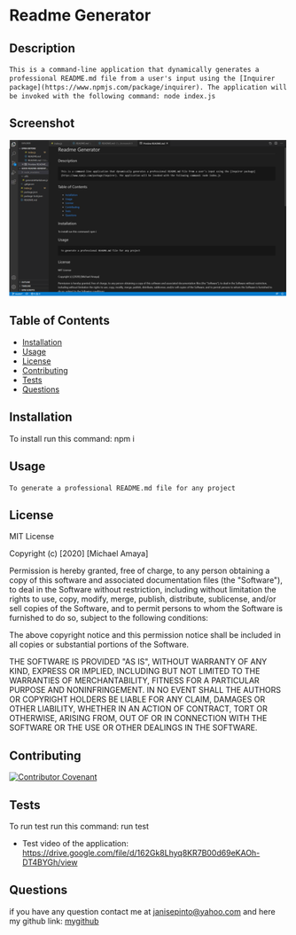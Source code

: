 
  # Readme Generator
  ## Description
    This is a command-line application that dynamically generates a professional README.md file from a user's input using the [Inquirer package](https://www.npmjs.com/package/inquirer). The application will be invoked with the following command: node index.js
  ## Screenshot
  <img src ="screenshot.png" width="500">
    
  ## Table of Contents
  * [Installation](#installation)
  * [Usage](#usage)
  * [License](#license)
  * [Contributing](#contributing)
  * [Tests](#tests)
  * [Questions](#questions)
  ## Installation
  To install run this command:  npm i
  ## Usage
    To generate a professional README.md file for any project
  ## License
  MIT License

 Copyright (c) [2020] [Michael Amaya]

 Permission is hereby granted, free of charge, to any person obtaining a copy
 of this software and associated documentation files (the "Software"), to deal
 in the Software without restriction, including without limitation the rights
 to use, copy, modify, merge, publish, distribute, sublicense, and/or sell
 copies of the Software, and to permit persons to whom the Software is
 furnished to do so, subject to the following conditions:

 The above copyright notice and this permission notice shall be included in all
 copies or substantial portions of the Software.

 THE SOFTWARE IS PROVIDED "AS IS", WITHOUT WARRANTY OF ANY KIND, EXPRESS OR
 IMPLIED, INCLUDING BUT NOT LIMITED TO THE WARRANTIES OF MERCHANTABILITY,
 FITNESS FOR A PARTICULAR PURPOSE AND NONINFRINGEMENT. IN NO EVENT SHALL THE
 AUTHORS OR COPYRIGHT HOLDERS BE LIABLE FOR ANY CLAIM, DAMAGES OR OTHER
 LIABILITY, WHETHER IN AN ACTION OF CONTRACT, TORT OR OTHERWISE, ARISING FROM,
 OUT OF OR IN CONNECTION WITH THE SOFTWARE OR THE USE OR OTHER DEALINGS IN THE
 SOFTWARE.

  ## Contributing
  [![Contributor Covenant](https://img.shields.io/badge/Contributor%20Covenant-v2.0%20adopted-ff69b4.svg)](code_of_conduct.md)
  ## Tests
  To run test run this command: run test
  * Test video of the application: https://drive.google.com/file/d/162Gk8Lhyq8KR7B00d69eKAOh-DT4BYGh/view
  ## Questions
  if you have any question contact me at janisepinto@yahoo.com and here my github link: 
  [mygithub](https://github.com/eradicador)

